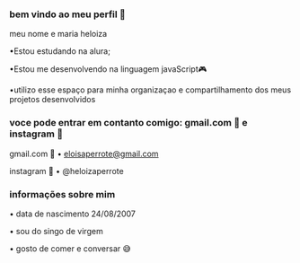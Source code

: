 
### bem vindo ao meu perfil 🤍

meu nome e maria heloiza 

•Estou estudando na alura; 

•Estou me desenvolvendo na linguagem javaScript🎮

•utilizo esse espaço para minha organizaçao e compartilhamento dos meus projetos desenvolvidos 



### voce pode entrar em contanto comigo: gmail.com 💌 e instagram 🤍

gmail.com 💌
• eloisaperrote@gmail.com 


instagram 🤍 
• @heloizaperrote 

### informações sobre mim 

• data de nascimento 24/08/2007 

• sou do singo de virgem 

• gosto de comer e conversar 😅
